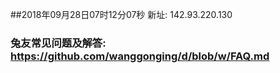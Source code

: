 ##2018年09月28日07时12分07秒 新址: 142.93.220.130
### 兔友常见问题及解答: https://github.com/wanggonging/d/blob/w/FAQ.md
